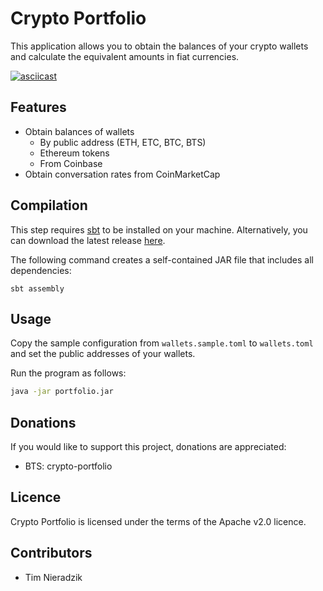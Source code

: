 # Crypto Portfolio
This application allows you to obtain the balances of your crypto wallets and
calculate the equivalent amounts in fiat currencies.

[![asciicast](https://asciinema.org/a/fxSD6mvLHgorN6DC7ZIJeJBvN.png)](https://asciinema.org/a/fxSD6mvLHgorN6DC7ZIJeJBvN)

## Features
* Obtain balances of wallets
    * By public address (ETH, ETC, BTC, BTS)
    * Ethereum tokens
    * From Coinbase
* Obtain conversation rates from CoinMarketCap

## Compilation
This step requires [sbt](http://www.scala-sbt.org/download.html) to be
installed on your machine. Alternatively, you can download the latest release
[here](https://github.com/tindzk/crypto-portfolio/releases).

The following command creates a self-contained JAR file that includes all dependencies:

```shell
sbt assembly
```

## Usage
Copy the sample configuration from `wallets.sample.toml` to `wallets.toml` and
set the public addresses of your wallets.

Run the program as follows:

```bash
java -jar portfolio.jar
```

## Donations
If you would like to support this project, donations are appreciated:

* BTS: crypto-portfolio

## Licence
Crypto Portfolio is licensed under the terms of the Apache v2.0 licence.

## Contributors
* Tim Nieradzik
